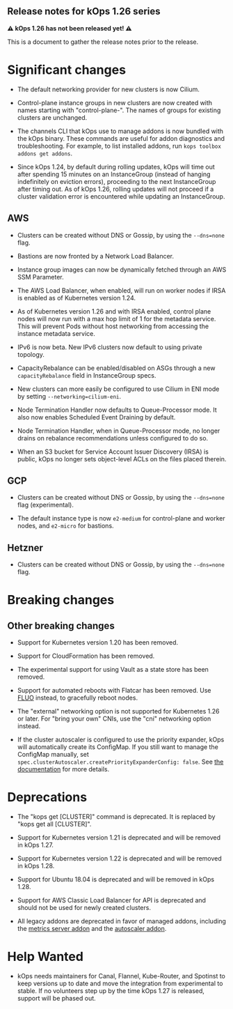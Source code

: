 ## Release notes for kOps 1.26 series

**&#9888; kOps 1.26 has not been released yet! &#9888;**

This is a document to gather the release notes prior to the release.

# Significant changes

* The default networking provider for new clusters is now Cilium.

* Control-plane instance groups in new clusters are now created with names starting
with "control-plane-". The names of groups for existing clusters are unchanged.

* The channels CLI that kOps use to manage addons is now bundled with the kOps binary. These commands are useful for addon diagnostics and troubleshooting. For example, to list installed addons, run `kops toolbox addons get addons`.

* Since kOps 1.24, by default during rolling updates, kOps will time out after
spending 15 minutes on an InstanceGroup (instead of hanging indefinitely on
eviction errors), proceeding to the next InstanceGroup after timing out.
As of kOps 1.26, rolling updates will not proceed if a cluster validation
error is encountered while updating an InstanceGroup.

## AWS

* Clusters can be created without DNS or Gossip, by using the `--dns=none` flag.

* Bastions are now fronted by a Network Load Balancer.

* Instance group images can now be dynamically fetched through an AWS SSM Parameter.

* The AWS Load Balancer, when enabled, will run on worker nodes if IRSA is enabled as of Kubernetes version 1.24.

* As of Kubernetes version 1.26 and with IRSA enabled, control plane nodes will now run with a max hop limit of 1 for the metadata service. This will prevent Pods without host networking from accessing the instance metadata service.

* IPv6 is now beta. New IPv6 clusters now default to using private topology.

* CapacityRebalance can be enabled/disabled on ASGs through a new `capacityRebalance` field in InstanceGroup specs.

* New clusters can more easily be configured to use Cilium in ENI mode by setting `--networking=cilium-eni`.

* Node Termination Handler now defaults to Queue-Processor mode. It also now enables Scheduled Event Draining by default.

* Node Termination Handler, when in Queue-Processor mode, no longer drains on rebalance recommendations unless configured to do so.

* When an S3 bucket for Service Account Issuer Discovery (IRSA) is public, kOps no longer sets object-level ACLs on the files placed therein.

## GCP

* Clusters can be created without DNS or Gossip, by using the `--dns=none` flag (experimental).

* The default instance type is now `e2-medium` for control-plane and worker nodes, and `e2-micro` for bastions.

## Hetzner

* Clusters can be created without DNS or Gossip, by using the `--dns=none` flag.

# Breaking changes

## Other breaking changes

* Support for Kubernetes version 1.20 has been removed.

* Support for CloudFormation has been removed.

* The experimental support for using Vault as a state store has been removed.

* Support for automated reboots with Flatcar has been removed. Use [FLUO](https://github.com/flatcar/flatcar-linux-update-operator/) instead, to gracefully reboot nodes.

* The "external" networking option is not supported for Kubernetes 1.26 or later. For "bring your own"
CNIs, use the "cni" networking option instead.

* If the cluster autoscaler is configured to use the priority expander, kOps will automatically create its ConfigMap. If you still want to manage the ConfigMap manually, set `spec.clusterAutoscaler.createPriorityExpanderConfig: false`. See [the documentation](https://kops.sigs.k8s.io/addons/#priority-expander-configuration) for more details.

# Deprecations

* The "kops get [CLUSTER]" command is deprecated. It is replaced by "kops get all [CLUSTER]".

* Support for Kubernetes version 1.21 is deprecated and will be removed in kOps 1.27.

* Support for Kubernetes version 1.22 is deprecated and will be removed in kOps 1.28.

* Support for Ubuntu 18.04 is deprecated and will be removed in kOps 1.28.

* Support for AWS Classic Load Balancer for API is deprecated and should not be used for newly created clusters.

* All legacy addons are deprecated in favor of managed addons, including the [metrics server addon](https://github.com/kubernetes/kops/tree/master/addons/metrics-server) and the [autoscaler addon](https://github.com/kubernetes/kops/tree/master/addons/cluster-autoscaler).

# Help Wanted

* kOps needs maintainers for Canal, Flannel, Kube-Router, and Spotinst to keep versions up to date and move the integration from experimental to stable.
If no volunteers step up by the time kOps 1.27 is released, support will be phased out.

